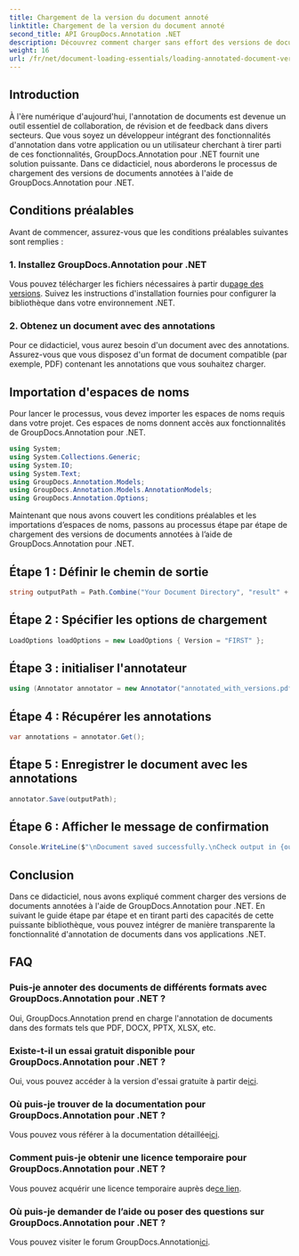 ```yaml
---
title: Chargement de la version du document annoté
linktitle: Chargement de la version du document annoté
second_title: API GroupDocs.Annotation .NET
description: Découvrez comment charger sans effort des versions de documents annotées à l'aide de GroupDocs.Annotation pour .NET. Simplifiez les processus de collaboration et de révision.
weight: 16
url: /fr/net/document-loading-essentials/loading-annotated-document-version/
---
```

## Introduction
À l'ère numérique d'aujourd'hui, l'annotation de documents est devenue un outil essentiel de collaboration, de révision et de feedback dans divers secteurs. Que vous soyez un développeur intégrant des fonctionnalités d'annotation dans votre application ou un utilisateur cherchant à tirer parti de ces fonctionnalités, GroupDocs.Annotation pour .NET fournit une solution puissante. Dans ce didacticiel, nous aborderons le processus de chargement des versions de documents annotées à l'aide de GroupDocs.Annotation pour .NET.
## Conditions préalables
Avant de commencer, assurez-vous que les conditions préalables suivantes sont remplies :
### 1. Installez GroupDocs.Annotation pour .NET
 Vous pouvez télécharger les fichiers nécessaires à partir du[page des versions](https://releases.groupdocs.com/annotation/net/). Suivez les instructions d'installation fournies pour configurer la bibliothèque dans votre environnement .NET.
### 2. Obtenez un document avec des annotations
Pour ce didacticiel, vous aurez besoin d'un document avec des annotations. Assurez-vous que vous disposez d'un format de document compatible (par exemple, PDF) contenant les annotations que vous souhaitez charger.

## Importation d'espaces de noms
Pour lancer le processus, vous devez importer les espaces de noms requis dans votre projet. Ces espaces de noms donnent accès aux fonctionnalités de GroupDocs.Annotation pour .NET.

```csharp
using System;
using System.Collections.Generic;
using System.IO;
using System.Text;
using GroupDocs.Annotation.Models;
using GroupDocs.Annotation.Models.AnnotationModels;
using GroupDocs.Annotation.Options;
```


Maintenant que nous avons couvert les conditions préalables et les importations d’espaces de noms, passons au processus étape par étape de chargement des versions de documents annotées à l’aide de GroupDocs.Annotation pour .NET.
## Étape 1 : Définir le chemin de sortie
```csharp
string outputPath = Path.Combine("Your Document Directory", "result" + Path.GetExtension("input.pdf"));
```
## Étape 2 : Spécifier les options de chargement
```csharp
LoadOptions loadOptions = new LoadOptions { Version = "FIRST" };
```
## Étape 3 : initialiser l'annotateur
```csharp
using (Annotator annotator = new Annotator("annotated_with_versions.pdf", loadOptions))
```
## Étape 4 : Récupérer les annotations
```csharp
var annotations = annotator.Get();
```
## Étape 5 : Enregistrer le document avec les annotations
```csharp
annotator.Save(outputPath);
```
## Étape 6 : Afficher le message de confirmation
```csharp
Console.WriteLine($"\nDocument saved successfully.\nCheck output in {outputPath}.");
```

## Conclusion
Dans ce didacticiel, nous avons expliqué comment charger des versions de documents annotées à l'aide de GroupDocs.Annotation pour .NET. En suivant le guide étape par étape et en tirant parti des capacités de cette puissante bibliothèque, vous pouvez intégrer de manière transparente la fonctionnalité d'annotation de documents dans vos applications .NET.
## FAQ
### Puis-je annoter des documents de différents formats avec GroupDocs.Annotation pour .NET ?
Oui, GroupDocs.Annotation prend en charge l'annotation de documents dans des formats tels que PDF, DOCX, PPTX, XLSX, etc.
### Existe-t-il un essai gratuit disponible pour GroupDocs.Annotation pour .NET ?
 Oui, vous pouvez accéder à la version d'essai gratuite à partir de[ici](https://releases.groupdocs.com/).
### Où puis-je trouver de la documentation pour GroupDocs.Annotation pour .NET ?
 Vous pouvez vous référer à la documentation détaillée[ici](https://tutorials.groupdocs.com/annotation/net/).
### Comment puis-je obtenir une licence temporaire pour GroupDocs.Annotation pour .NET ?
 Vous pouvez acquérir une licence temporaire auprès de[ce lien](https://purchase.groupdocs.com/temporary-license/).
### Où puis-je demander de l’aide ou poser des questions sur GroupDocs.Annotation pour .NET ?
 Vous pouvez visiter le forum GroupDocs.Annotation[ici](https://forum.groupdocs.com/c/annotation/10).